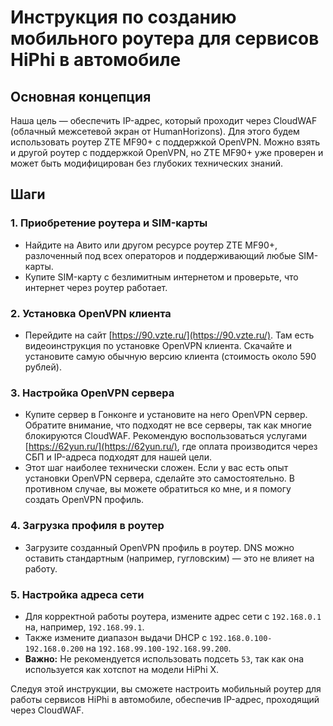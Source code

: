 # Инструкция по созданию мобильного роутера для сервисов HiPhi в автомобиле

## Основная концепция

Наша цель — обеспечить IP-адрес, который проходит через CloudWAF (облачный межсетевой экран от HumanHorizons). Для этого будем использовать роутер ZTE MF90+ с поддержкой OpenVPN. Можно взять и другой роутер с поддержкой OpenVPN, но ZTE MF90+ уже проверен и может быть модифицирован без глубоких технических знаний.

## Шаги

### 1. Приобретение роутера и SIM-карты

- Найдите на Авито или другом ресурсе роутер ZTE MF90+, разлоченный под всех операторов и поддерживающий любые SIM-карты.
- Купите SIM-карту с безлимитным интернетом и проверьте, что интернет через роутер работает.

### 2. Установка OpenVPN клиента

- Перейдите на сайт [https://90.vzte.ru/](https://90.vzte.ru/). Там есть видеоинструкция по установке OpenVPN клиента. Скачайте и установите самую обычную версию клиента (стоимость около 590 рублей).

### 3. Настройка OpenVPN сервера

- Купите сервер в Гонконге и установите на него OpenVPN сервер. Обратите внимание, что подходят не все серверы, так как многие блокируются CloudWAF. Рекомендую воспользоваться услугами [https://62yun.ru/](https://62yun.ru/), где оплата производится через СБП и IP-адреса подходят для нашей цели.
- Этот шаг наиболее технически сложен. Если у вас есть опыт установки OpenVPN сервера, сделайте это самостоятельно. В противном случае, вы можете обратиться ко мне, и я помогу создать OpenVPN профиль.

### 4. Загрузка профиля в роутер

- Загрузите созданный OpenVPN профиль в роутер. DNS можно оставить стандартным (например, гугловским) — это не влияет на работу.

### 5. Настройка адреса сети

- Для корректной работы роутера, измените адрес сети с `192.168.0.1` на, например, `192.168.99.1`.
- Также измените диапазон выдачи DHCP с `192.168.0.100-192.168.0.200` на `192.168.99.100-192.168.99.200`.
- **Важно:** Не рекомендуется использовать подсеть `53`, так как она используется как хотспот на модели HiPhi X.

Следуя этой инструкции, вы сможете настроить мобильный роутер для работы сервисов HiPhi в автомобиле, обеспечив IP-адрес, проходящий через CloudWAF.
